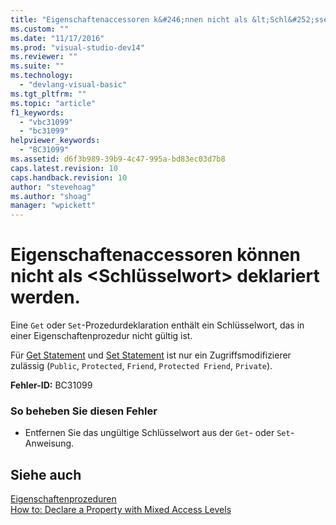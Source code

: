 ```yaml
---
title: "Eigenschaftenaccessoren k&#246;nnen nicht als &lt;Schl&#252;sselwort&gt; deklariert werden. | Microsoft Docs"
ms.custom: ""
ms.date: "11/17/2016"
ms.prod: "visual-studio-dev14"
ms.reviewer: ""
ms.suite: ""
ms.technology: 
  - "devlang-visual-basic"
ms.tgt_pltfrm: ""
ms.topic: "article"
f1_keywords: 
  - "vbc31099"
  - "bc31099"
helpviewer_keywords: 
  - "BC31099"
ms.assetid: d6f3b989-39b9-4c47-995a-bd83ec03d7b8
caps.latest.revision: 10
caps.handback.revision: 10
author: "stevehoag"
ms.author: "shoag"
manager: "wpickett"
---
```

# Eigenschaftenaccessoren k&#246;nnen nicht als &lt;Schl&#252;sselwort&gt; deklariert werden.
Eine `Get` oder `Set`\-Prozedurdeklaration enthält ein Schlüsselwort, das in einer Eigenschaftenprozedur nicht gültig ist.  
  
 Für [Get Statement](../../visual-basic/language-reference/statements/get-statement.md) und [Set Statement](../../visual-basic/language-reference/statements/set-statement.md) ist nur ein Zugriffsmodifizierer zulässig \(`Public`, `Protected`, `Friend`, `Protected Friend`, `Private`\).  
  
 **Fehler\-ID:** BC31099  
  
### So beheben Sie diesen Fehler  
  
-   Entfernen Sie das ungültige Schlüsselwort aus der `Get`\- oder `Set`\-Anweisung.  
  
## Siehe auch  
 [Eigenschaftenprozeduren](../../visual-basic/programming-guide/language-features/procedures/property-procedures.md)   
 [How to: Declare a Property with Mixed Access Levels](../../visual-basic/programming-guide/language-features/procedures/how-to-declare-a-property-with-mixed-access-levels.md)